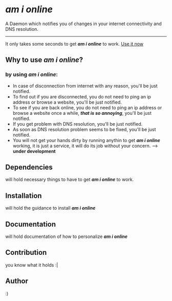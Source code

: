 _am i online_
===
A Daemon which notifies you of changes in your internet connectivity and DNS resolution.
___
It only takes some seconds to get **_am i online_** to work. [Use it now](#installation)

Why to use **_am i online_**?
---
### by using **_am i online_**:
* In case of disconnection from internet with any reason, you'll be just notified.
* To find out if you are disconnected, you do not need to ping an ip address or browse a website, you'll be just notified.
* To see if you are back online, you do not need to ping an ip address or browse a website once a while, **_that is so annoying_**, you'll be just notified.
* If you get problem with DNS resolution, you'll be just notified.
* As soon as DNS resolution problem seems to be fixed, you'll be just notified.
* You will not get your hands dirty by running anythin to get **_am i online_** working, it is just a service, it will do its job without your concern. --> **under development**


Dependencies
---
will hold necessary things to have to get **_am i online_** to work.

Installation
---
will hold the guidance to install **_am i online_**

Documentation
---
will hold documentation of how to personalize **_am i online_**

Contribution
---
you know what it holds :|

Author
---
:)
